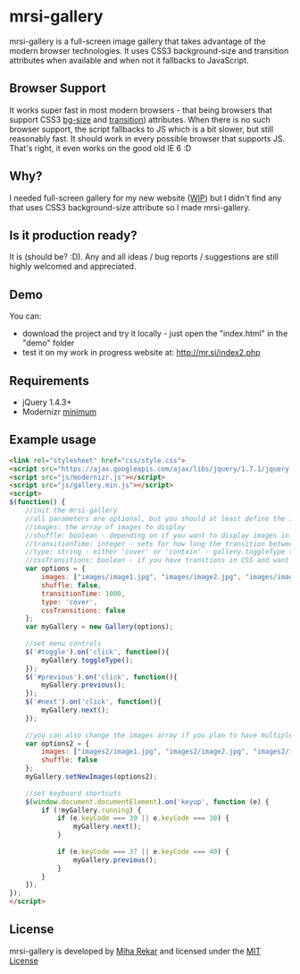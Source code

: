 mrsi-gallery
=============

mrsi-gallery is a full-screen image gallery that takes advantage of the modern browser technologies. It uses CSS3 background-size and transition attributes when available and when not it fallbacks to JavaScript.

Browser Support
-------

It works super fast in most modern browsers - that being browsers that support CSS3 [bg-size](http://www.w3schools.com/cssref/css3_pr_background-size.asp) and [transition](http://www.w3schools.com/cssref/css3_pr_transition.asp)) attributes. When there is no such browser support, the script fallbacks to JS which is a bit slower, but still reasonably fast. It should work in every possible browser that supports JS. That's right, it even works on the good old IE 6 :D

Why?
-------

I needed full-screen gallery for my new website ([WIP](http://mr.si/index2.php)) but I didn't find any that uses CSS3 background-size attribute so I made mrsi-gallery.

Is it production ready?
-------

It is (should be? :D). Any and all ideas / bug reports / suggestions are still highly welcomed and appreciated.

Demo
-------

You can:

* download the project and try it locally - just open the "index.html" in the "demo" folder
* test it on my work in progress website at: http://mr.si/index2.php

Requirements
-------

* jQuery 1.4.3+
* Modernizr [minimum](http://www.modernizr.com/download/#-backgroundsize-csstransitions-iepp-prefixed-testprop-testallprops-domprefixes)

Example usage
-------
```html
<link rel="stylesheet" href="css/style.css">
<script src="https://ajax.googleapis.com/ajax/libs/jquery/1.7.1/jquery.min.js"></script>
<script src="js/modernizr.js"></script>
<script src="js/gallery.min.js"></script>
<script>
$(function() {
	//init the mrsi-gallery
	//all parameters are optional, but you should at least define the images if you want something to show :P
	//images: the array of images to display
	//shuffle: boolean - depending on if you want to display images in random order or not
	//transitionTime: integer - sets for how long the transition between images last on image change
	//type: string - either 'cover' or 'contain' - gallery.toggleType toggles between them
	//cssTransitions: boolean - if you have transtions in CSS and want to use that. It gives it major performance boost.
	var options = {
		images: ["images/image1.jpg", "images/image2.jpg", "images/image3.jpg"], //array of paths to images
		shuffle: false,
		transitionTime: 1000,
		type: 'cover',
		cssTransitions: false
	};
	var myGallery = new Gallery(options);
	
	//set menu controls
	$('#toggle').on('click', function(){
		myGallery.toggleType();
	});
	$('#previous').on('click', function(){
		myGallery.previous();
	});
	$('#next').on('click', function(){
		myGallery.next();
	});
	
	//you can also change the images array if you plan to have multiple galleries	
	var options2 = {
		images: ["images2/image1.jpg", "images2/image2.jpg", "images2/image3.jpg"], //array of paths to images in second gallery
		shuffle: false
	};
	myGallery.setNewImages(options2);
	
	//set keyboard shortcuts
	$(window.document.documentElement).on('keyup', function (e) {
		if (!myGallery.running) {
			if (e.keyCode === 39 || e.keyCode === 38) {
				myGallery.next();
			}
			
			if (e.keyCode === 37 || e.keyCode === 40) {
				myGallery.previous();
			}
		}
	});
});
</script>
```

License
-------

mrsi-gallery is developed by [Miha Rekar](http://mr.si/) and licensed under the [MIT License](http://creativecommons.org/licenses/MIT/)